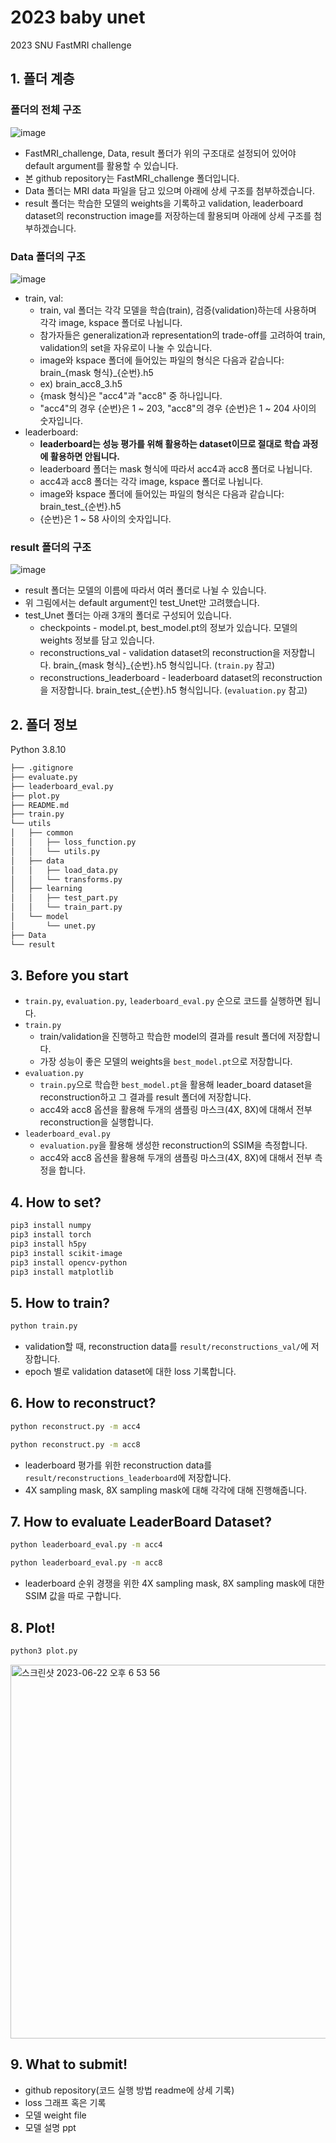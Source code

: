 # 2023 baby unet
2023 SNU FastMRI challenge

## 1. 폴더 계층

### 폴더의 전체 구조
![image](https://github.com/LISTatSNU/FastMRI_challenge/assets/39179946/f8037437-ea44-458a-8aee-2ca6bd1a16dd)
* FastMRI_challenge, Data, result 폴더가 위의 구조대로 설정되어 있어야 default argument를 활용할 수 있습니다.
* 본 github repository는 FastMRI_challenge 폴더입니다.
* Data 폴더는 MRI data 파일을 담고 있으며 아래에 상세 구조를 첨부하겠습니다.
* result 폴더는 학습한 모델의 weights을 기록하고 validation, leaderboard dataset의 reconstruction image를 저장하는데 활용되며 아래에 상세 구조를 첨부하겠습니다.

### Data 폴더의 구조
![image](https://github.com/LISTatSNU/FastMRI_challenge/assets/39179946/a010fe28-80aa-46d9-a0df-1bae8443b924)
* train, val:
    * train, val 폴더는 각각 모델을 학습(train), 검증(validation)하는데 사용하며 각각 image, kspace 폴더로 나뉩니다.
    * 참가자들은 generalization과 representation의 trade-off를 고려하여 train, validation의 set을 자유로이 나눌 수 있습니다.
    * image와 kspace 폴더에 들어있는 파일의 형식은 다음과 같습니다: brain_{mask 형식}_{순번}.h5
    * ex) brain_acc8_3.h5  
    * {mask 형식}은 "acc4"과 "acc8" 중 하나입니다.
    * "acc4"의 경우 {순번}은 1 ~ 203, "acc8"의 경우 {순번}은 1 ~ 204 사이의 숫자입니다. 
* leaderboard:
   * **leaderboard는 성능 평가를 위해 활용하는 dataset이므로 절대로 학습 과정에 활용하면 안됩니다.**
   * leaderboard 폴더는 mask 형식에 따라서 acc4과 acc8 폴더로 나뉩니다.
   * acc4과 acc8 폴더는 각각 image, kspace 폴더로 나뉩니다.
   * image와 kspace 폴더에 들어있는 파일의 형식은 다음과 같습니다: brain_test_{순번}.h5
   * {순번}은 1 ~ 58 사이의 숫자입니다. 

### result 폴더의 구조
![image](https://github.com/LISTatSNU/FastMRI_challenge/assets/39179946/80a1e3e7-43c6-4bef-a345-489a31035b67)
* result 폴더는 모델의 이름에 따라서 여러 폴더로 나뉠 수 있습니다.
* 위 그림에서는 default argument인 test_Unet만 고려했습니다. 
* test_Unet 폴더는 아래 3개의 폴더로 구성되어 있습니다.
  * checkpoints - model.pt, best_model.pt의 정보가 있습니다. 모델의 weights 정보를 담고 있습니다.
  * reconstructions_val - validation dataset의 reconstruction을 저장합니다. brain_{mask 형식}_{순번}.h5 형식입니다. (```train.py``` 참고)
  * reconstructions_leaderboard - leaderboard dataset의 reconstruction을 저장합니다. brain_test_{순번}.h5 형식입니다. (```evaluation.py``` 참고)

## 2. 폴더 정보
Python 3.8.10

```bash
├── .gitignore
├── evaluate.py
├── leaderboard_eval.py
├── plot.py
├── README.md
├── train.py
└── utils
│   ├── common
│   │   ├── loss_function.py
│   │   └── utils.py
│   ├── data
│   │   ├── load_data.py
│   │   └── transforms.py
│   ├── learning
│   │   ├── test_part.py
│   │   └── train_part.py
│   └── model
│       └── unet.py
├── Data
└── result
```

## 3. Before you start
* ```train.py```, ```evaluation.py```, ```leaderboard_eval.py``` 순으로 코드를 실행하면 됩니다.
* ```train.py```
   * train/validation을 진행하고 학습한 model의 결과를 result 폴더에 저장합니다.
   * 가장 성능이 좋은 모델의 weights을 ```best_model.pt```으로 저장합니다. 
* ```evaluation.py```
   * ```train.py```으로 학습한 ```best_model.pt```을 활용해 leader_board dataset을 reconstruction하고 그 결과를 result 폴더에 저장합니다.
   * acc4와 acc8 옵션을 활용해 두개의 샘플링 마스크(4X, 8X)에 대해서 전부 reconstruction을 실행합니다.
* ```leaderboard_eval.py```
   * ```evaluation.py```을 활용해 생성한 reconstruction의 SSIM을 측정합니다.
   * acc4와 acc8 옵션을 활용해 두개의 샘플링 마스크(4X, 8X)에 대해서 전부 측정을 합니다.

## 4. How to set?
```bash
pip3 install numpy
pip3 install torch
pip3 install h5py
pip3 install scikit-image
pip3 install opencv-python
pip3 install matplotlib
```

## 5. How to train?
```bash
python train.py
```
- validation할 때, reconstruction data를 ```result/reconstructions_val/```에 저장합니다.
- epoch 별로 validation dataset에 대한 loss 기록합니다.

## 6. How to reconstruct?
```bash
python reconstruct.py -m acc4
```
```bash
python reconstruct.py -m acc8
```
- leaderboard 평가를 위한 reconstruction data를 ```result/reconstructions_leaderboard```에 저장합니다.
- 4X sampling mask, 8X sampling mask에 대해 각각에 대해 진행해줍니다.

## 7. How to evaluate LeaderBoard Dataset?
```bash
python leaderboard_eval.py -m acc4
```
```bash
python leaderboard_eval.py -m acc8
```
- leaderboard 순위 경쟁을 위한 4X sampling mask, 8X sampling mask에 대한 SSIM 값을 따로 구합니다.

## 8. Plot!
```bash
python3 plot.py 
```
<img width="598" alt="스크린샷 2023-06-22 오후 6 53 56" src="https://github.com/LISTatSNU/FastMRI_challenge/assets/39179946/a3cabb78-3c83-4d99-98a4-73b81ac61f38">

## 9. What to submit!
- github repository(코드 실행 방법 readme에 상세 기록)
- loss 그래프 혹은 기록
- 모델 weight file
- 모델 설명 ppt

